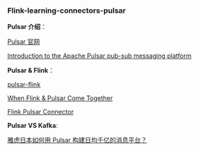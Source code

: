 ### Flink-learning-connectors-pulsar

**Pulsar 介绍**：

[Pulsar 官网](https://pulsar.apache.org/)

[Introduction to the Apache Pulsar pub-sub messaging platform](https://streaml.io/blog/intro-to-pulsar)


**Pulsar & Flink**：

[pulsar-flink](https://github.com/streamnative/pulsar-flink)

[When Flink & Pulsar Come Together](https://flink.apache.org/2019/05/03/pulsar-flink.html)

[Flink Pulsar Connector](https://cwiki.apache.org/confluence/display/FLINK/FLIP-72%3A+Introduce+Pulsar+Connector)


**Pulsar VS Kafka**:

[雅虎日本如何用 Pulsar 构建日均千亿的消息平台？](https://www.infoq.cn/article/pcfrbUj7THZH_qs9E6ZV)